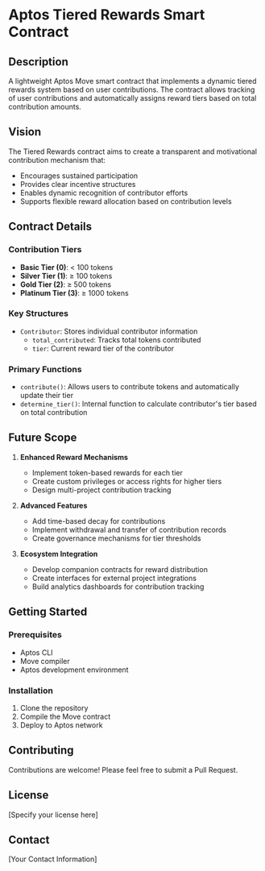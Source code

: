 # Aptos Tiered Rewards Smart Contract

## Description
A lightweight Aptos Move smart contract that implements a dynamic tiered rewards system based on user contributions. The contract allows tracking of user contributions and automatically assigns reward tiers based on total contribution amounts.

## Vision
The Tiered Rewards contract aims to create a transparent and motivational contribution mechanism that:
- Encourages sustained participation
- Provides clear incentive structures
- Enables dynamic recognition of contributor efforts
- Supports flexible reward allocation based on contribution levels

## Contract Details
### Contribution Tiers
- **Basic Tier (0)**: < 100 tokens
- **Silver Tier (1)**: ≥ 100 tokens
- **Gold Tier (2)**: ≥ 500 tokens
- **Platinum Tier (3)**: ≥ 1000 tokens

### Key Structures
- `Contributor`: Stores individual contributor information
  - `total_contributed`: Tracks total tokens contributed
  - `tier`: Current reward tier of the contributor

### Primary Functions
- `contribute()`: Allows users to contribute tokens and automatically update their tier
- `determine_tier()`: Internal function to calculate contributor's tier based on total contribution

## Future Scope
1. **Enhanced Reward Mechanisms**
   - Implement token-based rewards for each tier
   - Create custom privileges or access rights for higher tiers
   - Design multi-project contribution tracking

2. **Advanced Features**
   - Add time-based decay for contributions
   - Implement withdrawal and transfer of contribution records
   - Create governance mechanisms for tier thresholds

3. **Ecosystem Integration**
   - Develop companion contracts for reward distribution
   - Create interfaces for external project integrations
   - Build analytics dashboards for contribution tracking

## Getting Started
### Prerequisites
- Aptos CLI
- Move compiler
- Aptos development environment

### Installation
1. Clone the repository
2. Compile the Move contract
3. Deploy to Aptos network

## Contributing
Contributions are welcome! Please feel free to submit a Pull Request.

## License
[Specify your license here]

## Contact
[Your Contact Information]
